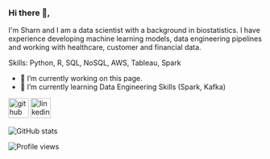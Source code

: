 
<!--
**SharnSingh/SharnSingh** is a ✨ _special_ ✨ repository because its `README.md` (this file) appears on your GitHub profile.

Here are some ideas to get you started:

- 🔭 I’m currently working on ...
- 🌱 I’m currently learning ...
- 👯 I’m looking to collaborate on ...
- 🤔 I’m looking for help with ...
- 💬 Ask me about ...
- 📫 How to reach me: ...
- 😄 Pronouns: ...
- ⚡ Fun fact: ...
-->

### Hi there 👋,
I'm Sharn and I am a data scientist with a background in biostatistics. I have experience developing machine learning models, data engineering pipelines and working with healthcare, customer and financial data. 

Skills: Python, R, SQL, NoSQL, AWS, Tableau, Spark

- 🔭 I’m currently working on this page. 
- 🌱 I’m currently learning Data Engineering Skills (Spark, Kafka) 


[<img src='https://cdn.jsdelivr.net/npm/simple-icons@3.0.1/icons/github.svg' alt='github' height='40'>](https://github.com/SharnSingh)  [<img src='https://cdn.jsdelivr.net/npm/simple-icons@3.0.1/icons/linkedin.svg' alt='linkedin' height='40'>](https://www.linkedin.com/in/https://www.linkedin.com/in/sharn-singh//)  

![GitHub stats](https://github-readme-stats.vercel.app/api?username=SharnSingh&show_icons=true)  

![Profile views](https://gpvc.arturio.dev/SharnSingh)  
